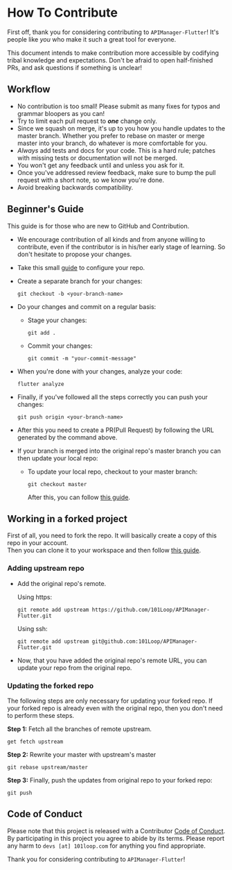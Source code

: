 # How To Contribute

First off, thank you for considering contributing to `APIManager-Flutter`! It's
people like _you_ who make it such a great tool for everyone.

This document intends to make contribution more accessible by codifying tribal
knowledge and expectations. Don't be afraid to open half-finished PRs, and ask
questions if something is unclear!

## Workflow

- No contribution is too small! Please submit as many fixes for typos and
  grammar bloopers as you can!
- Try to limit each pull request to **_one_** change only.
- Since we squash on merge, it's up to you how you handle updates to the master
  branch. Whether you prefer to rebase on master or merge master into your
  branch, do whatever is more comfortable for you.
- _Always_ add tests and docs for your code. This is a hard rule; patches with
  missing tests or documentation will not be merged.
- You won't get any feedback until and unless you ask for it.
- Once you've addressed review feedback, make sure to bump the pull request with
  a short note, so we know you're done.
- Avoid breaking backwards compatibility.

## Beginner's Guide

This guide is for those who are new to GitHub and Contribution.

- We encourage contribution of all kinds and from anyone willing to contribute,
  even if the contributor is in his/her early stage of learning. So don't
  hesitate to propose your changes.
- Take this small [guide](#working-in-a-forked-project) to configure your repo.
- Create a separate branch for your changes:
  ```
  git checkout -b <your-branch-name>
  ```
- Do your changes and commit on a regular basis:

  - Stage your changes:

    ```
    git add .
    ```

  - Commit your changes:
    ```
    git commit -m "your-commit-message"
    ```

- When you're done with your changes, analyze your code:
  ```
  flutter analyze
  ```
- Finally, if you've followed all the steps correctly you can push your changes:
  ```
  git push origin <your-branch-name>
  ```
- After this you need to create a PR(Pull Request) by following the URL
  generated by the command above.
- If your branch is merged into the original repo's master branch you can then
  update your local repo:

  - To update your local repo, checkout to your master branch:
    ```
    git checkout master
    ```
    After this, you can follow [this guide](#updating-the-forked-repo).

## Working in a forked project

First of all, you need to fork the repo. It will basically create a copy of this
repo in your account.<br> Then you can clone it to your workspace and then
follow [this guide](#adding-upstream-repo).

### Adding upstream repo

- Add the original repo's remote. <br>

  Using https:

  ```
  git remote add upstream https://github.com/101Loop/APIManager-Flutter.git
  ```

  Using ssh:

  ```
  git remote add upstream git@github.com:101Loop/APIManager-Flutter.git
  ```

- Now, that you have added the original repo's remote URL, you can update your
  repo from the original repo.

### Updating the forked repo

The following steps are only necessary for updating your forked repo. If your
forked repo is already even with the original repo, then you don't need to
perform these steps.

**Step 1:** Fetch all the branches of remote upstream.

```
get fetch upstream
```

**Step 2:** Rewrite your master with upstream's master

```
git rebase upstream/master
```

**Step 3:** Finally, push the updates from original repo to your forked repo:

```
git push
```

## Code of Conduct

Please note that this project is released with a Contributor
[Code of Conduct](https://github.com/101loop/APIManager-Flutter/blob/master/CODE_OF_CONDUCT.md).
By participating in this project you agree to abide by its terms. Please report
any harm to `devs [at] 101loop.com` for anything you find appropriate.

Thank you for considering contributing to `APIManager-Flutter`!
